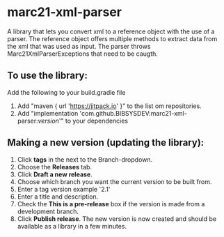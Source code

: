 # marc21-xml-parser
A library that lets you convert xml to a reference object with the use of a parser.
The reference object offers multiple methods to extract data from the xml that was used as input.
The parser throws Marc21XmlParserExceptions that need to be caugth.

## To use the library: 
Add the following to your build.gradle file
1. Add "maven { url 'https://jitpack.io' }" to the list om repositories.
2. Add "implementation 'com.github.BIBSYSDEV:marc21-xml-parser:_version_'" to your dependencies

## Making a new version (updating the library):
1. Click **tags** in the next to the Branch-dropdown.
2. Choose the **Releases** tab.
3. Click **Draft a new release**.
4. Choose which branch you want the current version to be built from.
5. Enter a tag version example '2.1'
6. Enter a title and description.
7. Check the **This is a pre-release** box if the version is made from a development branch.
8. Click **Publish release**. The new version is now created and should be available as a library in a few minutes.
